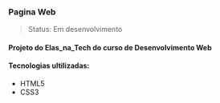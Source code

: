 ### Pagina Web

> Status: Em desenvolvimento

#### Projeto do Elas_na_Tech do curso de Desenvolvimento Web

#### Tecnologias ultilizadas:
* HTML5 
* CSS3


